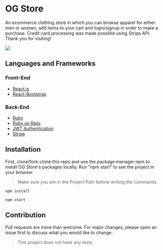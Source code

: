 # OG Store

An ecommerce clothing store in which you can browse apparel for either men or women, add items to your cart and login/signup in order to make a purchase. Credit card processing was made possible using Stripe API. Thank you for visiting!

![](https://media.giphy.com/media/gKroZH43TXcIvfGhVj/giphy.gif)


## Languages and Frameworks

### Front-End

- [React.js](https://reactjs.org/)
- [React-Bootstrap](https://react-bootstrap.github.io/)

### Back-End

- [Ruby](https://www.ruby-lang.org/en/)
- [Ruby on Rails](https://rubyonrails.org/)
- [JWT Authentication](https://jwt.io/)
- [Stripe](https://stripe.com/)

## Installation

First, clone/fork-clone this repo and use the package manager npm to install OG Store's packages locally. Run "npm start" to see the project in your browser.


> Make sure you are in the Project Path before writing the commands.

```
npm install
```
```
npm start
```

## Contribution

Pull requests are more than welcome. For major changes, please open an issue first to discuss what you would like to change.

> This project does not have any tests.
